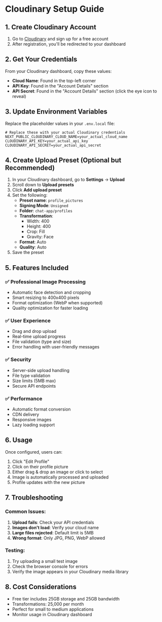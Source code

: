 # Cloudinary Setup Guide

## 1. Create Cloudinary Account
1. Go to [Cloudinary](https://cloudinary.com/) and sign up for a free account
2. After registration, you'll be redirected to your dashboard

## 2. Get Your Credentials
From your Cloudinary dashboard, copy these values:
- **Cloud Name**: Found in the top-left corner
- **API Key**: Found in the "Account Details" section
- **API Secret**: Found in the "Account Details" section (click the eye icon to reveal)

## 3. Update Environment Variables
Replace the placeholder values in your `.env.local` file:

```env
# Replace these with your actual Cloudinary credentials
NEXT_PUBLIC_CLOUDINARY_CLOUD_NAME=your_actual_cloud_name
CLOUDINARY_API_KEY=your_actual_api_key
CLOUDINARY_API_SECRET=your_actual_api_secret
```

## 4. Create Upload Preset (Optional but Recommended)
1. In your Cloudinary dashboard, go to **Settings** → **Upload**
2. Scroll down to **Upload presets**
3. Click **Add upload preset**
4. Set the following:
   - **Preset name**: `profile_pictures`
   - **Signing Mode**: `Unsigned`
   - **Folder**: `chat-app/profiles`
   - **Transformation**: 
     - Width: 400
     - Height: 400
     - Crop: Fill
     - Gravity: Face
   - **Format**: Auto
   - **Quality**: Auto
5. Save the preset

## 5. Features Included

### ✅ Professional Image Processing
- Automatic face detection and cropping
- Smart resizing to 400x400 pixels
- Format optimization (WebP when supported)
- Quality optimization for faster loading

### ✅ User Experience
- Drag and drop upload
- Real-time upload progress
- File validation (type and size)
- Error handling with user-friendly messages

### ✅ Security
- Server-side upload handling
- File type validation
- Size limits (5MB max)
- Secure API endpoints

### ✅ Performance
- Automatic format conversion
- CDN delivery
- Responsive images
- Lazy loading support

## 6. Usage
Once configured, users can:
1. Click "Edit Profile"
2. Click on their profile picture
3. Either drag & drop an image or click to select
4. Image is automatically processed and uploaded
5. Profile updates with the new picture

## 7. Troubleshooting

### Common Issues:
1. **Upload fails**: Check your API credentials
2. **Images don't load**: Verify your cloud name
3. **Large files rejected**: Default limit is 5MB
4. **Wrong format**: Only JPG, PNG, WebP allowed

### Testing:
1. Try uploading a small test image
2. Check the browser console for errors
3. Verify the image appears in your Cloudinary media library

## 8. Cost Considerations
- Free tier includes 25GB storage and 25GB bandwidth
- Transformations: 25,000 per month
- Perfect for small to medium applications
- Monitor usage in Cloudinary dashboard